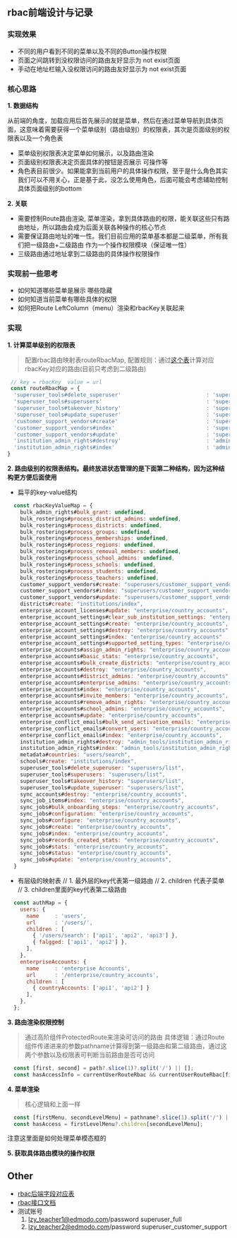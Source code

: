 ## rbac前端设计与记录
 ### 实现效果
 - 不同的用户看到不同的菜单以及不同的Button操作权限
 - 页面之间跳转到没权限访问的路由友好显示为 not exist页面
 - 手动在地址栏输入没权限访问的路由友好显示为 not exist页面
 
 ### 核心思路
  **1. 数据结构**
  
  从前端的角度，加载应用后首先展示的就是菜单，然后在通过菜单导航到具体页面，这意味着需要获得一个菜单级别（路由级别）的权限表，其次是页面级别的权限表以及一个角色表
  
  - 菜单级别权限表决定菜单如何展示，以及路由渲染
  - 页面级别权限表决定页面具体的按钮是否展示 可操作等
  - 角色表目前很少。如果能拿到当前用户的具体操作权限，至于是什么角色其实我们可以不用关心，正是基于此，没怎么使用角色，后面可能会考虑辅助控制具体页面级别的bottom
  
  **2. 关联**
  
  - 需要控制Route路由渲染, 菜单渲染，拿到具体路由的权限，能关联这些只有路由地址，所以路由会成为后面关联各种操作的核心节点
  - 需要保证路由地址的唯一性。我们目前应用的菜单基本都是二级菜单，所有我们把一级路由+二级路由 作为一个操作权限模块（保证唯一性）
  - 三级路由通过地址拿到二级路由的具体操作权限操作

### 实现前一些思考

   - 如何知道哪些菜单是展示 哪些隐藏
   - 如何知道当前菜单有哪些具体的权限
   - 如何把Route LeftColumn（menu）渲染和rbacKey关联起来

 ### 实现
   **1. 计算菜单级别的权限表**
   > 配置rbac路由映射表routeRbacMap, 配置规则：通过[这个表](https://shimo.im/sheets/5s64xm0zkT4vCuKy/ZruKR)计算对应rbacKey对应的路由(目前只考虑到二级路由)
   ```js
    // key = rbacKey  value = url
    const routeRbacMap = {
     'superuser_tools#delete_superuser'                           : 'superusers/list',
     'superuser_tools#superusers'                                 : 'superusers/list',
     'superuser_tools#takeover_history'                           : 'superusers/list',
     'superuser_tools#update_superuser'                           : 'superusers/list',
     'customer_support_vendors#create'                            : 'superusers/customer_support_vendors',
     'customer_support_vendors#index'                             : 'superusers/customer_support_vendors',
     'customer_support_vendors#update'                            : 'superusers/customer_support_vendors',
     'institution_admin_rights#destroy'                           : 'admin_tools/institution_admin_rights',
     'institution_admin_rights#index'                             : 'admin_tools/institution_admin_rights',
   }
  ```
 
 **2. 路由级别的权限表结构。最终放进状态管理的是下面第二种结构，因为这种结构更方便后面使用**
 - 扁平的key-value结构
 ```javascript
   const rbacKeyValueMap = {
     bulk_admin_rights#bulk_grant: undefined,
     bulk_rosterings#process_district_admins: undefined,
     bulk_rosterings#process_districts: undefined,
     bulk_rosterings#process_groups: undefined,
     bulk_rosterings#process_memberships: undefined,
     bulk_rosterings#process_regions: undefined,
     bulk_rosterings#process_removal_members: undefined,
     bulk_rosterings#process_school_admins: undefined,
     bulk_rosterings#process_schools: undefined,
     bulk_rosterings#process_students: undefined,
     bulk_rosterings#process_teachers: undefined,
     customer_support_vendors#create: "superusers/customer_support_vendors",
     customer_support_vendors#index: "superusers/customer_support_vendors",
     customer_support_vendors#update: "superusers/customer_support_vendors",
     districts#create: "institutions/index",
     enterprise_account_licenses#update: "enterprise/country_accounts",
     enterprise_account_settings#clear_sub_institution_settings: "enterprise/country_accounts",
     enterprise_account_settings#create: "enterprise/country_accounts",
     enterprise_account_settings#destroy: "enterprise/country_accounts",
     enterprise_account_settings#index: "enterprise/country_accounts"
     enterprise_account_settings#supported_setting_types: "enterprise/country_accounts",
     enterprise_accounts#assign_admin_rights: "enterprise/country_accounts",
     enterprise_accounts#basic_stats: "enterprise/country_accounts",
     enterprise_accounts#bulk_create_districts: "enterprise/country_accounts",
     enterprise_accounts#destroy: "enterprise/country_accounts",
     enterprise_accounts#district_admins: "enterprise/country_accounts",
     enterprise_accounts#enterprise_admins: "enterprise/country_accounts",
     enterprise_accounts#index: "enterprise/country_accounts",
     enterprise_accounts#invite_members: "enterprise/country_accounts",
     enterprise_accounts#remove_admin_rights: "enterprise/country_accounts",
     enterprise_accounts#school_admins: "enterprise/country_accounts",
     enterprise_accounts#update: "enterprise/country_accounts",
     enterprise_conflict_emails#bulk_send_activation_emails: "enterprise/country_accounts",
     enterprise_conflict_emails#convert_users: "enterprise/country_accounts",
     enterprise_conflict_emails#index: "enterprise/country_accounts",
     institution_admin_rights#destroy: "admin_tools/institution_admin_rights",
     institution_admin_rights#index: "admin_tools/institution_admin_rights",
     metadata#countries: "users/search",
     schools#create: "institutions/index",
     superuser_tools#delete_superuser: "superusers/list",
     superuser_tools#superusers: "superusers/list",
     superuser_tools#takeover_history: "superusers/list",
     superuser_tools#update_superuser: "superusers/list",
     sync_accounts#destroy: "enterprise/country_accounts",
     sync_job_items#index: "enterprise/country_accounts",
     sync_jobs#bulk_onboarding_steps: "enterprise/country_accounts",
     sync_jobs#configuration: "enterprise/country_accounts",
     sync_jobs#configure: "enterprise/country_accounts",
     sync_jobs#create: "enterprise/country_accounts",
     sync_jobs#index: "enterprise/country_accounts",
     sync_jobs#records_created_stats: "enterprise/country_accounts",
     sync_jobs#stats: "enterprise/country_accounts",
     sync_jobs#status: "enterprise/country_accounts",
     sync_jobs#update: "enterprise/country_accounts",
   }
   ```

 - 有层级的映射表
  // 1. 最外层的key代表第一级路由
  // 2. children 代表子菜单
  // 3. children里面的key代表第二级路由
 ```javascript
   const authMap = {
     users: {
       name     : 'users',
       url      : '/users/',
       children : [
         { '/users/search': ['api1', 'api2', 'api3'] },
         { falgged: ['api1', 'api2'] },
       ],
     },
     enterpriseAccounts: {
       name     : 'enterprise Accounts',
       url      : '/enterprise/country_accounts',
       children : [
         { countryAccounts: ['api1', 'api2'] }
       ],
     },
   };
 ```

**3. 路由渲染权限控制**
  > 通过高阶组件ProtectedRoute来渲染可访问的路由
  具体逻辑：通过Route组件传递进来的参数pathname计算得到第一级路由和第二级路由，通过这两个参数以及权限表可判断当前路由是否可访问
  ```js
    const [first, second] = path?.slice(1)?.split('/') || [];
    const hasAccessInfo = currentUserRouteRbac && currentUserRouteRbac[first]?.children[second];
  ```

**4. 菜单渲染**
  > 核心逻辑和上面一样
  ```js
    const [firstMenu, secondLevelMenu] = pathname?.slice(1).split('/') || [];
    const hasAccess = firstLevelMenu?.children[secondLevelMenu];
  ```
  注意这里面是如何处理菜单模态框的

**5. 获取具体路由模块的操作权限**

## Other
- [rbac后端字段对应表](https://shimo.im/sheets/5s64xm0zkT4vCuKy/ZruKR)
- [rbac接口文档](https://edmodoworld-jira.atlassian.net/wiki/spaces/ENG/pages/156270886/API)
- 测试账号
  1. lzy_teacher1@edmodo.com/password superuser_full
  2. lzy_teacher2@edmodo.com/password superuser_customer_support
